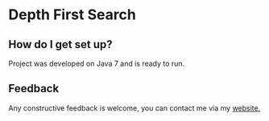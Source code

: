 # Depth First Search  #


## How do I get set up? ##

Project was developed on Java 7 and is ready to run.


## Feedback ##

Any constructive feedback is welcome, you can contact me via my [ website.](http://www.ticking-clock.co.uk)